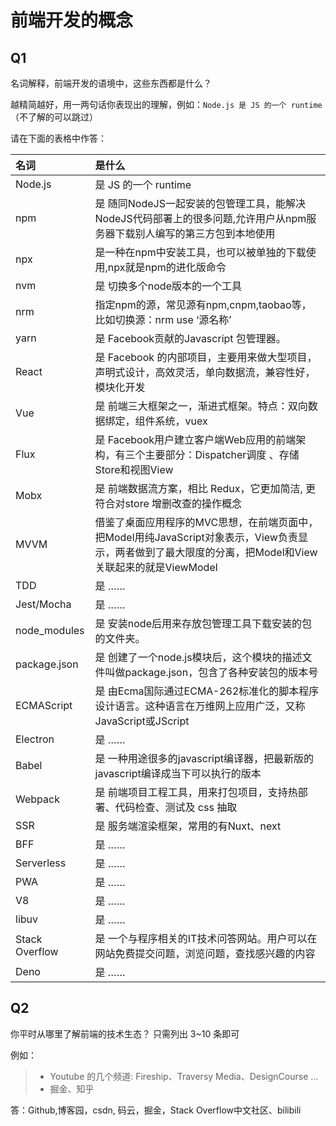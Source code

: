 # 前端开发的概念

## Q1

名词解释，前端开发的语境中，这些东西都是什么？

越精简越好，用一两句话你表现出的理解，例如：`Node.js 是 JS 的一个 runtime`  
（不了解的可以跳过）

请在下面的表格中作答：

| 名词           | 是什么               |
| :------------- | :------------------- |
| Node.js        | 是 JS 的一个 runtime |
| npm            | 是 随同NodeJS一起安装的包管理工具，能解决NodeJS代码部署上的很多问题,允许用户从npm服务器下载别人编写的第三方包到本地使用 |
| npx            | 是一种在npm中安装工具，也可以被单独的下载使用,npx就是npm的进化版命令      |
| nvm            | 是 切换多个node版本的一个工具
| nrm            | 指定npm的源，常见源有npm,cnpm,taobao等，比如切换源：nrm use ‘源名称’     |
| yarn           | 是 Facebook贡献的Javascript 包管理器。               |
| React          | 是 Facebook 的内部项目，主要用来做大型项目，声明式设计，高效灵活，单向数据流，兼容性好，模块化开发   |
| Vue            | 是 前端三大框架之一，渐进式框架。特点：双向数据绑定，组件系统，vuex      |
| Flux           | 是 Facebook用户建立客户端Web应用的前端架构，有三个主要部分：Dispatcher调度 、存储Store和视图View    |
| Mobx           | 是 前端数据流方案，相比 Redux，它更加简洁, 更符合对store 增删改查的操作概念   |
| MVVM           | 借鉴了桌面应用程序的MVC思想，在前端页面中，把Model用纯JavaScript对象表示，View负责显示，两者做到了最大限度的分离，把Model和View关联起来的就是ViewModel   |           
| TDD            | 是 ……                |
| Jest/Mocha     | 是 ……                |
| node_modules   | 是 安装node后用来存放包管理工具下载安装的包的文件夹。 |
| package.json   | 是 创建了一个node.js模块后，这个模块的描述文件叫做package.json，包含了各种安装包的版本号 |
| ECMAScript     | 是 由Ecma国际通过ECMA-262标准化的脚本程序设计语言。这种语言在万维网上应用广泛，又称JavaScript或JScript |
| Electron       | 是 ……                |
| Babel          | 是 一种用途很多的javascript编译器，把最新版的javascript编译成当下可以执行的版本  |
| Webpack        | 是 前端项目工程工具，用来打包项目，支持热部署、代码检查、测试及 css 抽取     |
| SSR            | 是 服务端渲染框架，常用的有Nuxt、next   |
| BFF            | 是 ……                |
| Serverless     | 是 ……                |
| PWA            | 是 ……                |
| V8             | 是 ……                |
| libuv          | 是 ……                |
| Stack Overflow | 是 一个与程序相关的IT技术问答网站。用户可以在网站免费提交问题，浏览问题，查找感兴趣的内容   |
| Deno           | 是 ……                |

## Q2

你平时从哪里了解前端的技术生态？
只需列出 3~10 条即可

例如：

> - Youtube 的几个频道: Fireship、Traversy Media、DesignCourse …
> - 掘金、知乎

答：Github,博客园，csdn, 码云，掘金，Stack Overflow中文社区、bilibili
